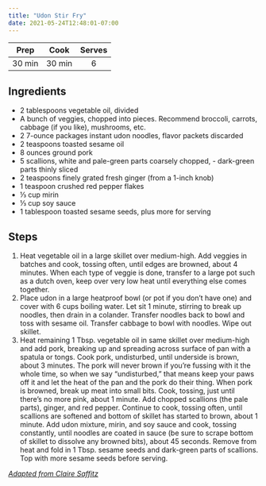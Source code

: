 ```yaml
---
title: "Udon Stir Fry"
date: 2021-05-24T12:48:01-07:00
---
```


| Prep   | Cook | Serves |
| :----: | :----: | :----: |
| 30 min | 30 min | 6 |

## Ingredients

- 2 tablespoons vegetable oil, divided
- A bunch of veggies, chopped into pieces. Recommend broccoli, carrots, cabbage (if you like), mushrooms, etc.
- 2 7-ounce packages instant udon noodles, flavor packets discarded
- 2 teaspoons toasted sesame oil
- 8 ounces ground pork
- 5 scallions, white and pale-green parts coarsely chopped, - dark-green parts thinly sliced
- 2 teaspoons finely grated fresh ginger (from a 1-inch knob)
- 1 teaspoon crushed red pepper flakes
- ⅓ cup mirin
- ⅓ cup soy sauce
- 1 tablespoon toasted sesame seeds, plus more for serving

## Steps
1. Heat vegetable oil in a large skillet over medium-high. Add veggies in batches and cook, tossing often, until edges are browned, about 4 minutes. When each type of veggie is done, transfer to a large pot such as a dutch oven, keep over very low heat until everything else comes together.
2. Place udon in a large heatproof bowl (or pot if you don’t have one) and cover with 6 cups boiling water. Let sit 1 minute, stirring to break up noodles, then drain in a colander. Transfer noodles back to bowl and toss with sesame oil. Transfer cabbage to bowl with noodles. Wipe out skillet.
3. Heat remaining 1 Tbsp. vegetable oil in same skillet over medium-high and add pork, breaking up and spreading across surface of pan with a spatula or tongs. Cook pork, undisturbed, until underside is brown, about 3 minutes. The pork will never brown if you’re fussing with it the whole time, so when we say “undisturbed,” that means keep your paws off it and let the heat of the pan and the pork do their thing. When pork is browned, break up meat into small bits. Cook, tossing, just until there’s no more pink, about 1 minute. Add chopped scallions (the pale parts), ginger, and red pepper. Continue to cook, tossing often, until scallions are softened and bottom of skillet has started to brown, about 1 minute. Add udon mixture, mirin, and soy sauce and cook, tossing constantly, until noodles are coated in sauce (be sure to scrape bottom of skillet to dissolve any browned bits), about 45 seconds. Remove from heat and fold in 1 Tbsp. sesame seeds and dark-green parts of scallions. Top with more sesame seeds before serving.

_[Adapted from Claire Saffitz](https://www.bonappetit.com/recipe/stir-fried-udon-with-pork)_

